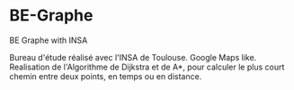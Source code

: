 # BE-Graphe
BE Graphe with INSA

Bureau d'étude réalisé avec l'INSA de Toulouse.
Google Maps like. 
Realisation de l'Algorithme de Dijkstra et de A*, pour calculer le plus court chemin entre deux points, en temps ou en distance.
